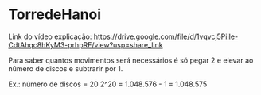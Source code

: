 # TorredeHanoi
Link do vídeo explicação: https://drive.google.com/file/d/1vqvcj5PiiIe-CdtAhqc8hKyM3-prhpRF/view?usp=share_link

Para saber quantos movimentos será necessários é só pegar 2 e elevar ao número de discos e subtrarir por 1. 

Ex.:
número de discos = 20
2^20 = 1.048.576 - 1 = 1.048.575
